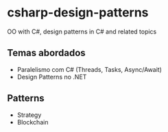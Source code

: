 # csharp-design-patterns
OO with C#, design patterns in C# and related topics

## Temas abordados

* Paralelismo com C# (Threads, Tasks, Async/Await)
* Design Patterns no .NET

## Patterns

* Strategy
* Blockchain
